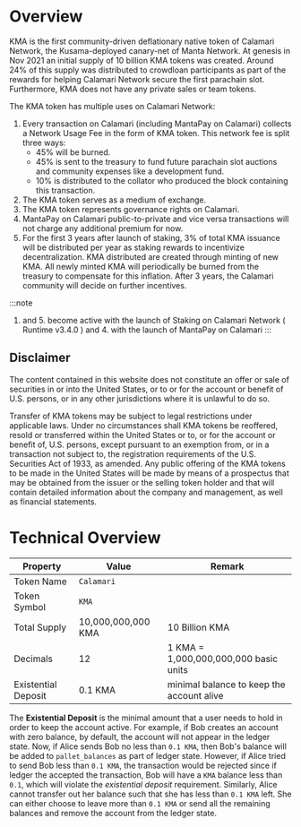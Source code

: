 # Overview

KMA is the first community-driven deflationary native token of Calamari Network, the Kusama-deployed canary-net of Manta Network. At genesis in Nov 2021 an initial supply of 10 billion KMA tokens was created. Around 24% of this supply was distributed to crowdloan participants as part of the rewards for helping Calamari Network secure the first parachain slot. Furthermore, KMA does not have any private sales or team tokens.

The KMA token has multiple uses on Calamari Network:
1. Every transaction on Calamari (including MantaPay on Calamari) collects a Network Usage Fee in the form of KMA token. This network fee is split three ways:
    - 45% will be burned.  
    - 45% is sent to the treasury to fund future parachain slot auctions and community expenses like a development fund.
    - 10% is distributed to the collator who produced the block containing this transaction.
2. The KMA token serves as a medium of exchange.
3. The KMA token represents governance rights on Calamari.
4. MantaPay on Calamari public-to-private and vice versa transactions will not charge any additional premium for now. 
5. For the first 3 years after launch of staking, 3% of total KMA issuance will be distributed per year as staking rewards to incentivize decentralization.
KMA distributed are created through minting of new KMA. All newly minted KMA will periodically be burned from the treasury to compensate for this inflation. After 3 years, the Calamari community will decide on further incentives.

:::note
1. and 5. become active with the launch of Staking on Calamari Network ( Runtime v3.4.0 ) and 4. with the launch of MantaPay on Calamari
:::

## Disclaimer

The content contained in this website does not constitute an offer or sale of securities in or into the United States, or to or for the account or benefit of U.S. persons, or in any other jurisdictions where it is unlawful to do so.

Transfer of KMA tokens may be subject to legal restrictions under applicable laws. Under no circumstances shall KMA tokens be reoffered, resold or transferred within the United States or to, or for the account or benefit of, U.S. persons, except pursuant to an exemption from, or in a transaction not subject to, the registration requirements of the U.S. Securities Act of 1933, as amended. Any public offering of the KMA tokens to be made in the United States will be made by means of a prospectus that may be obtained from the issuer or the selling token holder and that will contain detailed information about the company and management, as well as financial statements.

# Technical Overview

| Property            | Value              | Remark                                    |
|---------------------|--------------------|-------------------------------------------|
| Token Name          | `Calamari`         |                                           |
| Token Symbol        | `KMA`              |                                           |
| Total Supply        | 10,000,000,000 KMA | 10 Billion KMA                            |
| Decimals            | 12                 | 1 KMA = 1,000,000,000,000 basic units     |
| Existential Deposit | 0.1 KMA            | minimal balance to keep the account alive |

The **Existential Deposit** is the minimal amount that a user needs to hold in order to keep the account active. For example, if Bob creates an account with zero balance, by default, the account will not appear in the ledger state. Now, if Alice sends Bob no less than `0.1 KMA`, then Bob's balance will be added to `pallet_balances` as part of ledger state. However, if Alice tried to send Bob less than `0.1 KMA`, the transaction would be rejected since if ledger the accepted the transaction, Bob will have a `KMA` balance less than `0.1`, which will violate the *existential deposit* requirement. Similarly, Alice cannot transfer out her balance such that she has less than `0.1 KMA` left. She can either choose to leave more than `0.1 KMA` or send all the remaining balances and remove the account from the ledger state. 